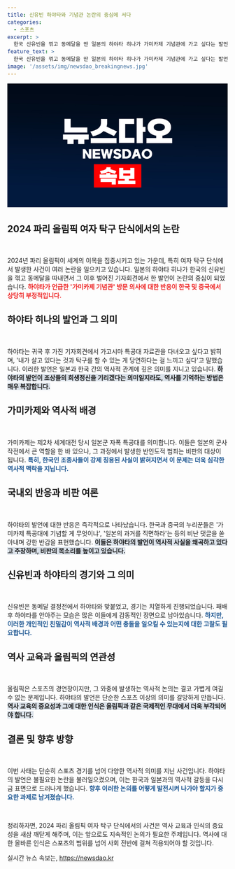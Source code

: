 ```yaml
---
title: 신유빈 하야타와 기념관 논란의 중심에 서다
categories:
  - 스포츠
excerpt: >
  한국 신유빈을 꺾고 동메달을 딴 일본의 하야타 히나가 가미카제 기념관에 가고 싶다는 발언으로 논란이 일고 있습니다. 전쟁의 어두운 역사를 떠올리게 하는 이 발언에 한국과 중국의 비판이 쏟아지고 있습니다.
feature_text: >
  한국 신유빈을 꺾고 동메달을 딴 일본의 하야타 히나가 가미카제 기념관에 가고 싶다는 발언으로 논란이 일고 있습니다. 전쟁의 어두운 역사를 떠올리게 하는 이 발언에 한국과 중국의 비판이 쏟아지고 있습니다.
image: '/assets/img/newsdao_breakingnews.jpg'
---
```


<p><img src="/assets/img/newsdao_breakingnews.jpg" alt="koreaapp 속보" /></p>

<h2 data-ke-size="size26">2024 파리 올림픽 여자 탁구 단식에서의 논란</h2>

<p data-ke-size="size16">&nbsp;</p>

<p>2024년 파리 올림픽이 세계의 이목을 집중시키고 있는 가운데, 특히 여자 탁구 단식에서 발생한 사건이 여러 논란을 일으키고 있습니다. 일본의 하야타 히나가 한국의 신유빈을 꺾고 동메달을 따내면서 그 이후 벌어진 기자회견에서 한 발언이 논란의 중심이 되었습니다. <b><span style="color: #ee2323;">하야타가 언급한 '가미카제 기념관' 방문 의사에 대한 반응이 한국 및 중국에서 상당히 부정적입니다.</span></b></p>

<h2 data-ke-size="size26">하야타 히나의 발언과 그 의미</h2>

<p data-ke-size="size16">&nbsp;</p>

<p>하야타는 귀국 후 가진 기자회견에서 가고시마 특공대 자료관을 다녀오고 싶다고 밝히며, '내가 살고 있다는 것과 탁구를 할 수 있는 게 당연하다는 걸 느끼고 싶다'고 말했습니다. 이러한 발언은 일본과 한국 간의 역사적 관계에 깊은 의미를 지니고 있습니다. <b><span style="background-color: #21538527;">하야타의 발언이 조상들의 희생정신을 기리겠다는 의미일지라도, 역사를 기억하는 방법은 매우 복잡합니다.</span></b></p>

<h2 data-ke-size="size26">가미카제와 역사적 배경</h2>

<p data-ke-size="size16">&nbsp;</p>

<p>가미카제는 제2차 세계대전 당시 일본군 자폭 특공대를 의미합니다. 이들은 일본의 군사 작전에서 큰 역할을 한 바 있으나, 그 과정에서 발생한 반인도적 범죄는 비판의 대상이 됩니다. <b><span style="color: #1a5490;">특히, 한국인 조종사들이 강제 징용된 사실이 밝혀지면서 이 문제는 더욱 심각한 역사적 맥락을 지닙니다.</span></b></p>

<h2 data-ke-size="size26">국내외 반응과 비판 여론</h2>

<p data-ke-size="size16">&nbsp;</p>

<p>하야타의 발언에 대한 반응은 즉각적으로 나타났습니다. 한국과 중국의 누리꾼들은 '가미카제 특공대에 기념할 게 무엇이냐', '일본의 과거를 직면하라'는 등의 비난 댓글을 쏟아내며 강한 반감을 표현했습니다. <b><span style="background-color: #21538527;">이들은 하야타의 발언이 역사적 사실을 왜곡하고 있다고 주장하며, 비판의 목소리를 높이고 있습니다.</span></b></p>

<h2 data-ke-size="size26">신유빈과 하야타의 경기와 그 의미</h2>

<p data-ke-size="size16">&nbsp;</p>

<p>신유빈은 동메달 결정전에서 하야타와 맞붙었고, 경기는 치열하게 진행되었습니다. 패배 후 하야타를 안아주는 모습은 많은 이들에게 감동적인 장면으로 남아있습니다. <b><span style="color: #1a5490;">하지만, 이러한 개인적인 친밀감이 역사적 배경과 어떤 충돌을 일으킬 수 있는지에 대한 고찰도 필요합니다.</span></b></p>

<h2 data-ke-size="size26">역사 교육과 올림픽의 연관성</h2>

<p data-ke-size="size16">&nbsp;</p>

<p>올림픽은 스포츠의 경연장이지만, 그 와중에 발생하는 역사적 논의는 결코 가볍게 여길 수 없는 문제입니다. 하야타의 발언은 단순한 스포츠 이상의 의미를 갈망하게 만듭니다. <b><span style="background-color: #21538527;">역사 교육의 중요성과 그에 대한 인식은 올림픽과 같은 국제적인 무대에서 더욱 부각되어야 합니다.</span></b></p>

<h2 data-ke-size="size26">결론 및 향후 방향</h2>

<p data-ke-size="size16">&nbsp;</p>

<p>이번 사태는 단순히 스포츠 경기를 넘어 다양한 역사적 의미를 지닌 사건입니다. 하야타의 발언은 불필요한 논란을 불러일으켰으며, 이는 한국과 일본과의 역사적 갈등을 다시금 표면으로 드러나게 했습니다. <b><span style="color: #1a5490;">향후 이러한 논의를 어떻게 발전시켜 나가야 할지가 중요한 과제로 남겨졌습니다.</span></b></p>

<p data-ke-size="size16">&nbsp;</p>

<p>정리하자면, 2024 파리 올림픽 여자 탁구 단식에서의 사건은 역사 교육과 인식의 중요성을 새삼 깨닫게 해주며, 이는 앞으로도 지속적인 논의가 필요한 주제입니다. 역사에 대한 올바른 인식은 스포츠의 범위를 넘어 사회 전반에 걸쳐 적용되어야 할 것입니다.</p>
실시간 뉴스 속보는, <a href="https://newsdao.kr" rel="dofollow">https://newsdao.kr</a>


